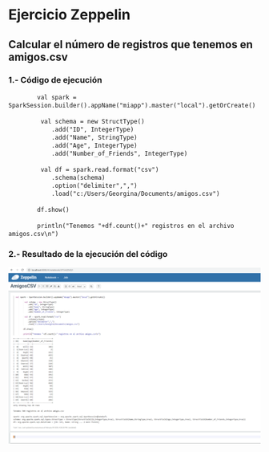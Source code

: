 # Ejercicio Zeppelin

## Calcular el número de registros que tenemos en amigos.csv

### 1.- Código de ejecución

```
        val spark = SparkSession.builder().appName("miapp").master("local").getOrCreate()
         
         val schema = new StructType()
            .add("ID", IntegerType)
            .add("Name", StringType)
            .add("Age", IntegerType)
            .add("Number_of_Friends", IntegerType)
        
         val df = spark.read.format("csv")
            .schema(schema)
            .option("delimiter",",")
            .load("c:/Users/Georgina/Documents/amigos.csv")
        
        df.show()
        
        println("Tenemos "+df.count()+" registros en el archivo amigos.csv\n")
```
### 2.- Resultado de la ejecución del código

![pantallazo del resultado](ejecucion.png)
